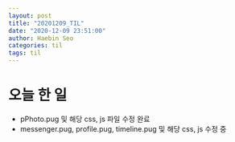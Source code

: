 ```yaml
---
layout: post
title: "20201209_TIL"
date: "2020-12-09 23:51:00"
author: Haebin Seo
categories: til
tags: til
---
```

# 오늘 한 일
- pPhoto.pug 및 해당 css, js 파일 수정 완료
- messenger.pug, profile.pug, timeline.pug 및 해당 css, js 수정 중
